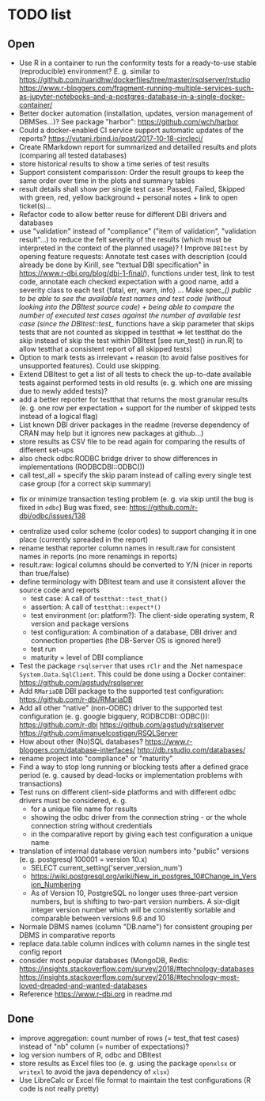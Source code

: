 # TODO list


## Open

- Use R in a container to run the conformity tests for a ready-to-use stable (reproducible) environment?
  E. g. similar to https://github.com/ruaridhw/dockerfiles/tree/master/rsqlserver/rstudio
  https://www.r-bloggers.com/fragment-running-multiple-services-such-as-jupyter-notebooks-and-a-postgres-database-in-a-single-docker-container/
- Better docker automation (installation, updates, version management of DBMSes...)?
  See package "harbor": https://github.com/wch/harbor
- Could a docker-enabled CI service support automatic updates of the reports?
  https://yutani.rbind.io/post/2017-10-18-circleci/
- Create RMarkdown report for summarized and detailled results and plots (comparing all tested databases)
- store historical results to show a time series of test results
- Support consistent comparisson:
  Order the result groups to keep the same order over time in the plots and summary tables
- result details shall show per single test case:
  Passed, Failed, Skipped with green, red, yellow background + personal notes + link to open ticket(s)...
- Refactor code to allow better reuse for different DBI drivers and databases
- use "validation" instead of "compliance" ("item of validation", "validation result"...) to
  reduce the felt severity of the results (which must be interpreted in the context of the planned usage)?
! Improve `DBItest` by opening feature requests:
  Annotate test cases with description (could already be done by Kirill, see "textual DBI specification" in https://www.r-dbi.org/blog/dbi-1-final/),
  functions under test, link to test code,
  annotate each checked expectation with a good name, add a severity class to each test {fatal, err, warn, info} ...
  Make spec_*() public to be able to see the available test names and test code (without looking into
  the DBItest source code) + being able to compare the number of executed test cases against the number
  of available test case (since the DBItest::test_* functions have a skip parameter that skips tests
  that are not counted as skipped in testthat => let testthat do the skip instead of skip the test within DBItest
  [see run_test() in run.R] to allow testthat a consistent report of all skipped tests)
- Option to mark tests as irrelevant + reason (to avoid false positives for unsupported features).
  Could use skipping.
- Extend DBItest to get a list of all tests to check the up-to-date available tests
  against performed tests in old results (e. g. which one are missing due to newly added tests)?
- add a better reporter for testthat that returns the most granular results
  (e. g. one row per expectation + support for the number of skipped tests instead of a logical flag)
- List known DBI driver packages in the readme (reverse dependency of CRAN may help but it ignores new packages at github...)
- store results as CSV file to be read again for comparing the results of different set-ups
- also check odbc:RODBC bridge driver to show differences in implementations (RODBCDBI::ODBC())
- call test_all + specify the skip param instead of calling every single test case group (for a correct skip summary)
+ fix or minimize transaction testing problem (e. g. via skip until the bug is fixed in `odbc`)
  Bug was fixed, see: https://github.com/r-dbi/odbc/issues/138
- centralize used color scheme (color codes) to support changing it in one place (currently spreaded in the report)
- rename testhat reporter column names in result.raw for consistent names in reports (no more renamings in reports)
- result.raw: logical columns should be converted to Y/N (nicer in reports than true/false)
- define terminology with DBItest team and use it consistent allover the source code and reports
    + test case: A call of `testthat::test_that()`
    + assertion: A call of `testthat::expect*()`
    + test environment (or: platform?): The client-side operating system, R version and package versions
    + test configuration: A combination of a database, DBI driver and connection properties (the DB-Server OS is ignored here!)
    + test run
    + maturity = level of DBI compliance
- Test the package `rsqlserver` that uses `rClr` and the .Net namespace `System.Data.SqlClient`.
  This could be done using a Docker container:
  https://github.com/agstudy/rsqlserver
- Add `RMariaDB` DBI package to the supported test configuration:
  https://github.com/r-dbi/RMariaDB
- Add all other "native" (non-ODBC) driver to the supported test configuration (e. g. google bigquery, RODBCDBI::ODBC()):
  https://github.com/r-dbi
  https://github.com/agstudy/rsqlserver
  https://github.com/imanuelcostigan/RSQLServer
- How about other (No)SQL databases?
  https://www.r-bloggers.com/database-interfaces/
  http://db.rstudio.com/databases/
- rename project into "compliance" or "maturity"
- Find a way to stop long running or blocking tests after a defined grace period
  (e. g. caused by dead-locks or implementation problems with transactions)
- Test runs on different client-side platforms and with different odbc drivers
  must be considered, e. g.
    + for a unique file name for results
    + showing the odbc driver from the connection string - or the whole connection string without credentials
    + in the comparative report by giving each test configuration a unique name
- translation of internal database version numbers into "public" versions (e. g. postgresql 100001 = version 10.x)
    - SELECT current_setting('server_version_num')
    - https://wiki.postgresql.org/wiki/New_in_postgres_10#Change_in_Version_Numbering
    - As of Version 10, PostgreSQL no longer uses three-part version numbers, but is shifting to two-part version numbers.
      A six-digit integer version number which will be consistently sortable and comparable between versions 9.6 and 10
- Normale DBMS names (column "DB.name") for consistent grouping per DBMS in comparative reports
- replace data.table column indices with column names in the single test config report
- consider most popular databases (MongoDB, Redis:
  https://insights.stackoverflow.com/survey/2018/#technology-databases
  https://insights.stackoverflow.com/survey/2018/#technology-most-loved-dreaded-and-wanted-databases
- Reference https://www.r-dbi.org in readme.md

  
  



## Done

+ improve aggregation: count number of rows (= test_that test cases) instead of "nb" column (= number of expectations)?
+ log version numbers of R, odbc and DBItest
+ store results as Excel files too (e. g. using the package `openxlsx` or `writexl` to avoid the java dependency of `xlsx`)
+ Use LibreCalc or Excel file format to maintain the test configurations (R code is not really pretty)
